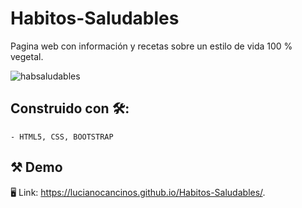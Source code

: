 # Habitos-Saludables
Pagina web con información y recetas sobre un estilo de vida 100 % vegetal.

![habsaludables](https://i.imgur.com/t3mjC9m.jpg)

## Construido con 🛠️:

```
- HTML5, CSS, BOOTSTRAP
```

## ⚒ Demo

🖥 Link: https://lucianocancinos.github.io/Habitos-Saludables/.
